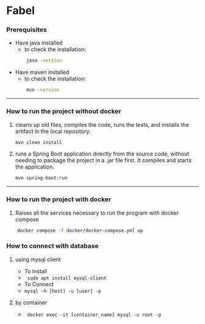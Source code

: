 # Fabel

### Prerequisites
- Have java installed 
    - to check the installation:
    ```bash
        java -version
     ``` 
- Have maven installed
    - to check the installation:
    ```bash 
        mvn -version 
    ``` 
___

### How to run the project without docker


1. cleans up old files, compiles the code, runs the tests, and installs the artifact in the local repository.
    ```bash
    mvn clean install
    ```

2. runs a Spring Boot application directly from the source code, without needing to package the project in a .jar file first. It compiles and starts the application.
    ```bash
    mvn spring-boot:run
    ```
___

### How to run the project with docker

1. Raises all the services necessary to run the program with docker compose
```bash
    docker compose -f docker/docker-compose.yml up  
```

### How to connect with database
1. using mysql client
    - To install 
    - ``` sudo apt install mysql-client```
    - To Connect 
    - ``` mysql -h [host] -u [user] -p ```
    
2. by container
    - ``` docker exec -it [container_name] mysql -u root -p```